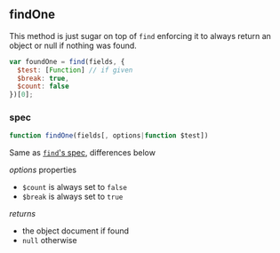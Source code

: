 ## findOne

This method is just sugar on top of `find` enforcing
it to always return an object or null if nothing was found.

```js
var foundOne = find(fields, {
  $test: [Function] // if given
  $break: true,
  $count: false
})[0];
```

### spec
```js
function findOne(fields[, options|function $test])
```

Same as [`find`'s spec](./find.md#spec), differences below

_options_ properties
 - `$count` is always set to `false`
 - `$break` is always set to `true`

_returns_
 - the object document if found
 - `null` otherwise
